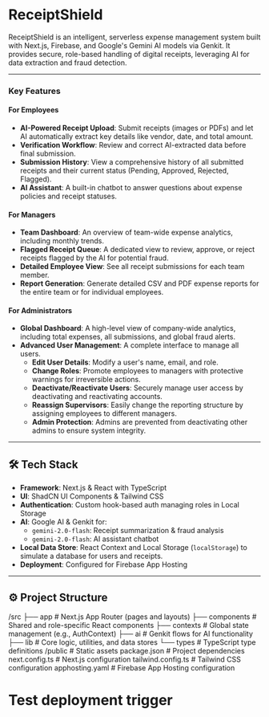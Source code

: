 # ReceiptShield

ReceiptShield is an intelligent, serverless expense management system built with Next.js, Firebase, and Google's Gemini AI models via Genkit. It provides secure, role-based handling of digital receipts, leveraging AI for data extraction and fraud detection.

---

### Key Features

#### For Employees
- **AI-Powered Receipt Upload**: Submit receipts (images or PDFs) and let AI automatically extract key details like vendor, date, and total amount.
- **Verification Workflow**: Review and correct AI-extracted data before final submission.
- **Submission History**: View a comprehensive history of all submitted receipts and their current status (Pending, Approved, Rejected, Flagged).
- **AI Assistant**: A built-in chatbot to answer questions about expense policies and receipt statuses.

#### For Managers
- **Team Dashboard**: An overview of team-wide expense analytics, including monthly trends.
- **Flagged Receipt Queue**: A dedicated view to review, approve, or reject receipts flagged by the AI for potential fraud.
- **Detailed Employee View**: See all receipt submissions for each team member.
- **Report Generation**: Generate detailed CSV and PDF expense reports for the entire team or for individual employees.

#### For Administrators
- **Global Dashboard**: A high-level view of company-wide analytics, including total expenses, all submissions, and global fraud alerts.
- **Advanced User Management**: A complete interface to manage all users.
  - **Edit User Details**: Modify a user's name, email, and role.
  - **Change Roles**: Promote employees to managers with protective warnings for irreversible actions.
  - **Deactivate/Reactivate Users**: Securely manage user access by deactivating and reactivating accounts.
  - **Reassign Supervisors**: Easily change the reporting structure by assigning employees to different managers.
  - **Admin Protection**: Admins are prevented from deactivating other admins to ensure system integrity.

---

## 🛠️ Tech Stack

- **Framework**: Next.js & React with TypeScript
- **UI**: ShadCN UI Components & Tailwind CSS
- **Authentication**: Custom hook-based auth managing roles in Local Storage
- **AI**: Google AI & Genkit for:
  - `gemini-2.0-flash`: Receipt summarization & fraud analysis
  - `gemini-2.0-flash`: AI assistant chatbot
- **Local Data Store**: React Context and Local Storage (`localStorage`) to simulate a database for users and receipts.
- **Deployment**: Configured for Firebase App Hosting

---

## ⚙️ Project Structure

/src
├── app          # Next.js App Router (pages and layouts)
├── components   # Shared and role-specific React components
├── contexts     # Global state management (e.g., AuthContext)
├── ai           # Genkit flows for AI functionality
├── lib          # Core logic, utilities, and data stores
└── types        # TypeScript type definitions
/public          # Static assets
package.json     # Project dependencies
next.config.ts   # Next.js configuration
tailwind.config.ts # Tailwind CSS configuration
apphosting.yaml  # Firebase App Hosting configuration
# Test deployment trigger
